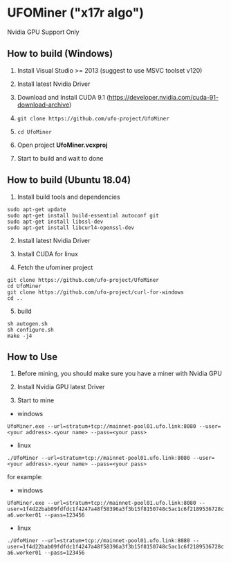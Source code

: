 
# UFOMiner ("x17r algo")

Nvidia GPU Support Only


## How to build (Windows)

1. Install Visual Studio >= 2013 (suggest to use MSVC toolset v120)

2. Install latest Nvidia Driver

3. Download and Install CUDA 9.1 (https://developer.nvidia.com/cuda-91-download-archive)

4. `git clone https://github.com/ufo-project/UfoMiner`

5. `cd UfoMiner`

6. Open project **UfoMiner.vcxproj**

7. Start to build and wait to done


## How to build (Ubuntu 18.04)

1. Install build tools and dependencies

```
sudo apt-get update
sudo apt-get install build-essential autoconf git
sudo apt-get install libssl-dev
sudo apt-get install libcurl4-openssl-dev
```

2. Install latest Nvidia Driver

3. Install CUDA for linux

4. Fetch the ufominer project

```
git clone https://github.com/ufo-project/UfoMiner
cd UfoMiner
git clone https://github.com/ufo-project/curl-for-windows
cd ..
```

5. build

```
sh autogen.sh
sh configure.sh
make -j4
```


## How to Use

1. Before mining, you should make sure you have a miner with Nvidia GPU

2. Install Nvidia GPU latest Driver

3. Start to mine

* windows


```UfoMiner.exe --url=stratum+tcp://mainnet-pool01.ufo.link:8080 --user=<your address>.<your name> --pass=<your pass>```

* linux


```./UfoMiner --url=stratum+tcp://mainnet-pool01.ufo.link:8080 --user=<your address>.<your name> --pass=<your pass>```

for example:

* windows


```UfoMiner.exe --url=stratum+tcp://mainnet-pool01.ufo.link:8080 --user=1f4d22bab09fdfdc1f4247a48f58396a3f3b15f8150748c5ac1c6f2189536728ca6.worker01 --pass=123456```

* linux


```./UfoMiner --url=stratum+tcp://mainnet-pool01.ufo.link:8080 --user=1f4d22bab09fdfdc1f4247a48f58396a3f3b15f8150748c5ac1c6f2189536728ca6.worker01 --pass=123456```

